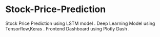 # Stock-Price-Prediction
Stock Price Prediction using LSTM model .
Deep Learning Model using Tensorflow,Keras .
Frontend Dashboard using Plotly Dash .

